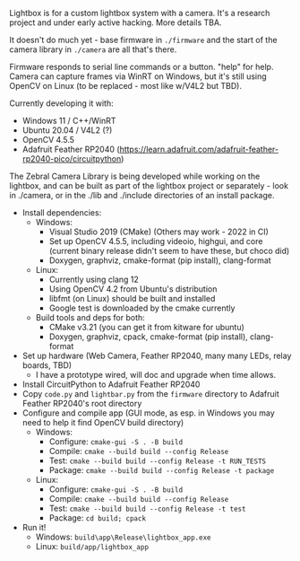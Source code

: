 Lightbox is for a custom lightbox system with a camera.
It's a research project and under early active hacking.
More details TBA.

It doesn't do much yet - base firmware in `./firmware` and the start of the camera
library in `./camera` are all that's there.

Firmware responds to serial line commands or a button. "help" for help.
Camera can capture frames via WinRT on Windows, but it's still using OpenCV
on Linux (to be replaced - most like w/V4L2 but TBD).

Currently developing it with:
- Windows 11 / C++/WinRT
- Ubuntu 20.04 / V4L2 (?)
- OpenCV 4.5.5
- Adafruit Feather RP2040 (https://learn.adafruit.com/adafruit-feather-rp2040-pico/circuitpython)

The Zebral Camera Library is being developed while working on the lightbox,
and can be built as part of the lightbox project or separately - look in
./camera, or in the ./lib and ./include directories of an install package.

- Install dependencies:
  - Windows:
    - Visual Studio 2019 (CMake)  (Others may work - 2022 in CI)
    - Set up OpenCV 4.5.5, including videoio, highgui, and core 
      (current binary release didn't seem to have these, but choco did)
    - Doxygen, graphviz, cmake-format (pip install), clang-format
  - Linux:
    - Currently using clang 12
    - Using OpenCV 4.2 from Ubuntu's distribution
    - libfmt (on Linux) should be built and installed
    - Google test is downloaded by the cmake currently
  - Build tools and deps for both:    
    - CMake v3.21 (you can get it from kitware for ubuntu)
    - Doxygen, graphviz, cpack, cmake-format (pip install), clang-format
- Set up hardware (Web Camera, Feather RP2040, many many LEDs, relay boards, TBD)
    - I have a prototype wired, will doc and upgrade when time allows.
- Install CircuitPython to Adafruit Feather RP2040
- Copy `code.py` and `lightbar.py` from the `firmware` directory to Adafruit Feather RP2040's root directory
- Configure and compile app (GUI mode, as esp. in Windows you may need to help it find OpenCV build directory)
  - Windows:
    - Configure: `cmake-gui -S . -B build`
    - Compile:   `cmake --build build --config Release`
    - Test:      `cmake --build build --config Release -t RUN_TESTS`
    - Package:   `cmake --build build --config Release -t package`
  - Linux: 
    - Configure: `cmake-gui -S . -B build`
    - Compile:   `cmake --build build --config Release`
    - Test:      `cmake --build build --config Release -t test`
    - Package:   `cd build; cpack`
- Run it!
  - Windows: `build\app\Release\lightbox_app.exe`
  - Linux: `build/app/lightbox_app`
